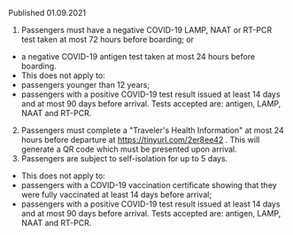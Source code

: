 Published 01.09.2021
1. Passengers must have a negative COVID-19 LAMP, NAAT or RT-PCR test taken at most 72 hours before boarding; or
- a negative COVID-19 antigen test taken at most 24 hours before boarding.
- This does not apply to:
- passengers younger than 12 years;
- passengers with a positive COVID-19 test result issued at least 14 days and at most 90 days before arrival. Tests accepted are: antigen, LAMP, NAAT and RT-PCR.
2. Passengers must complete a "Traveler's Health Information" at most 24 hours before departure at <a href="https://tinyurl.com/2er8ee42">https://tinyurl.com/2er8ee42</a> . This will generate a QR code which must be presented upon arrival.
3. Passengers are subject to self-isolation for up to 5 days.
- This does not apply to:
- passengers with a COVID-19 vaccination certificate showing that they were fully vaccinated at least 14 days before arrival;
- passengers with a positive COVID-19 test result issued at least 14 days and at most 90 days before arrival. Tests accepted are: antigen, LAMP, NAAT and RT-PCR.

